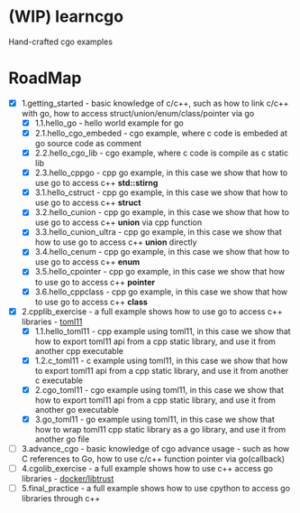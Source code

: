 # (WIP) learncgo
Hand-crafted cgo examples


# RoadMap
- [x] 1.getting_started - basic knowledge of c/c++, such as how to link c/c++ with go, how to access struct/union/enum/class/pointer via go
  - [x] 1.1.hello_go - hello world example for go
  - [x] 2.1.hello_cgo_embeded - cgo example, where c code is embeded at go source code as comment
  - [x] 2.2.hello_cgo_lib - cgo example, where c code is compile as c static lib
  - [x] 2.3.hello_cppgo - cpp go example, in this case we show that how to use go to access c++ **std::stirng**
  - [x] 3.1.hello_cstruct - cpp go example, in this case we show that how to use go to access c++ **struct**
  - [x] 3.2.hello_cunion - cpp go example, in this case we show that how to use go to access c++ **union** via cpp function
  - [x] 3.3.hello_cunion_ultra - cpp go example, in this case we show that how to use go to access c++ **union** directly
  - [x] 3.4.hello_cenum - cpp go example, in this case we show that how to use go to access c++ **enum**
  - [x] 3.5.hello_cpointer - cpp go example, in this case we show that how to use go to access c++ **pointer**
  - [x] 3.6.hello_cppclass - cpp go example, in this case we show that how to use go to access c++ **class**
- [x] 2.cpplib_exercise - a full example shows how to use go to access c++ libraries - [toml11](https://github.com/ToruNiina/toml11)
  - [x] 1.1.hello_toml11 - cpp example using toml11, in this case we show that how to export toml11 api from a cpp static library, and use it from another cpp executable
  - [x] 1.2.c_toml11 - c example using toml11, in this case we show that how to export toml11 api from a cpp static library, and use it from another c executable
  - [x] 2.cgo_toml11 - cgo example using toml11, in this case we show that how to export toml11 api from a cpp static library, and use it from another go executable
  - [x] 3.go_toml11 - go example using toml11, in this case we show that how to wrap toml11 cpp static library as a go library, and use it from another go file
- [ ] 3.advance_cgo - basic knowledge of cgo advance usage - such as how C references to Go, how to use c/c++ function pointer via go(callback)
- [ ] 4.cgolib_exercise - a full example shows how to use c++ access go libraries - [docker/libtrust](https://github.com/distribution/distribution/tree/main/vendor/github.com/docker/libtrust)
- [ ] 5.final_practice - a full example shows how to use cpython to access go libraries through c++
